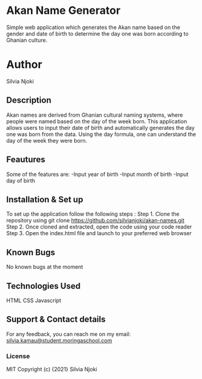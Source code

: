 # Akan Name Generator
Simple web application which generates the Akan name based on the gender and date of birth to determine the day one was born according to Ghanian culture.

# Author
Silvia Njoki

## Description
Akan names are derived from Ghanian cultural naming systems, where people were named based on the day of the week born. This application allows users to input their date of birth and automatically generates the day one was born from the data. Using the day formula, one can understand the day of the week they were born. 

## Feautures
Some of the features are: 
-Input year of birth
-Input month of birth 
-Input day of birth 

## Installation & Set up
To set up the application follow the following steps :
Step 1. Clone the repository using git clone https://github.com/silvianjoki/akan-names.git
Step 2. Once cloned and extracted, open the code using your code reader 
Step 3. Open the index.html file and launch to your preferred web browser

## Known Bugs
No known bugs at the moment

## Technologies Used
HTML
CSS
Javascript

## Support & Contact details
For any feedback, you can reach me on my email:
silvia.kamau@student.moringaschool.com

### License
MIT
Copyright (c) {2021} Silvia Njoki
